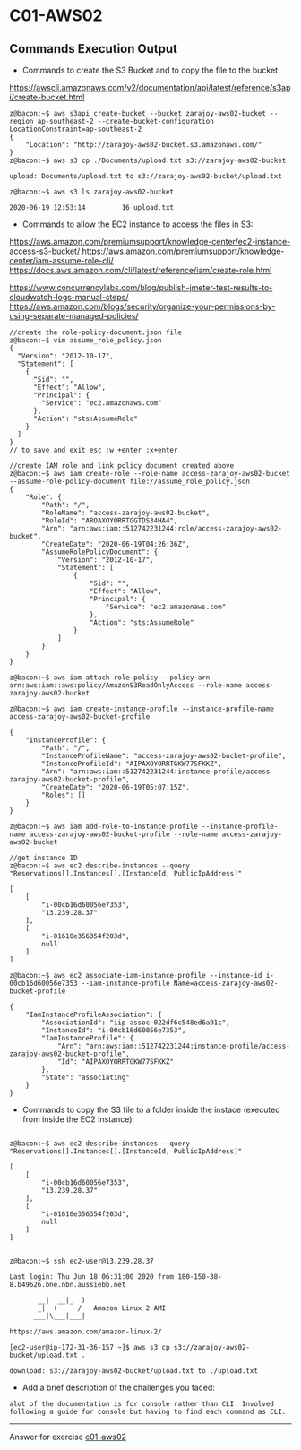 # C01-AWS02

## Commands Execution Output

- Commands to create the S3 Bucket and to copy the file to the bucket:

https://awscli.amazonaws.com/v2/documentation/api/latest/reference/s3api/create-bucket.html
```
z@bacon:~$ aws s3api create-bucket --bucket zarajoy-aws02-bucket --region ap-southeast-2 --create-bucket-configuration LocationConstraint=ap-southeast-2
{
    "Location": "http://zarajoy-aws02-bucket.s3.amazonaws.com/"
}
z@bacon:~$ aws s3 cp ./Documents/upload.txt s3://zarajoy-aws02-bucket

upload: Documents/upload.txt to s3://zarajoy-aws02-bucket/upload.txt

z@bacon:~$ aws s3 ls zarajoy-aws02-bucket

2020-06-19 12:53:14         16 upload.txt
```

- Commands to allow the EC2 instance to access the files in S3:

https://aws.amazon.com/premiumsupport/knowledge-center/ec2-instance-access-s3-bucket/
https://aws.amazon.com/premiumsupport/knowledge-center/iam-assume-role-cli/
https://docs.aws.amazon.com/cli/latest/reference/iam/create-role.html

https://www.concurrencylabs.com/blog/publish-jmeter-test-results-to-cloudwatch-logs-manual-steps/
https://aws.amazon.com/blogs/security/organize-your-permissions-by-using-separate-managed-policies/

```
//create the role-policy-document.json file
z@bacon:~$ vim assume_role_policy.json
{
  "Version": "2012-10-17",
  "Statement": [
    {
      "Sid": "",
      "Effect": "Allow",
      "Principal": {
        "Service": "ec2.amazonaws.com"
      },
      "Action": "sts:AssumeRole"
    }
  ]
}
// to save and exit esc :w +enter :x+enter

//create IAM role and link policy document created above
z@bacon:~$ aws iam create-role --role-name access-zarajoy-aws02-bucket --assume-role-policy-document file://assume_role_policy.json
{
    "Role": {
        "Path": "/",
        "RoleName": "access-zarajoy-aws02-bucket",
        "RoleId": "AROAXOYORRTGGTDS34HA4",
        "Arn": "arn:aws:iam::512742231244:role/access-zarajoy-aws02-bucket",
        "CreateDate": "2020-06-19T04:26:36Z",
        "AssumeRolePolicyDocument": {
            "Version": "2012-10-17",
            "Statement": [
                {
                    "Sid": "",
                    "Effect": "Allow",
                    "Principal": {
                        "Service": "ec2.amazonaws.com"
                    },
                    "Action": "sts:AssumeRole"
                }
            ]
        }
    }
}

z@bacon:~$ aws iam attach-role-policy --policy-arn arn:aws:iam::aws:policy/AmazonS3ReadOnlyAccess --role-name access-zarajoy-aws02-bucket

z@bacon:~$ aws iam create-instance-profile --instance-profile-name access-zarajoy-aws02-bucket-profile 

{
    "InstanceProfile": {
        "Path": "/",
        "InstanceProfileName": "access-zarajoy-aws02-bucket-profile",
        "InstanceProfileId": "AIPAXOYORRTGKW77SFKKZ",
        "Arn": "arn:aws:iam::512742231244:instance-profile/access-zarajoy-aws02-bucket-profile",
        "CreateDate": "2020-06-19T05:07:15Z",
        "Roles": []
    }
}

z@bacon:~$ aws iam add-role-to-instance-profile --instance-profile-name access-zarajoy-aws02-bucket-profile --role-name access-zarajoy-aws02-bucket

//get instance ID
z@bacon:~$ aws ec2 describe-instances --query "Reservations[].Instances[].[InstanceId, PublicIpAddress]"

[
    [
        "i-00cb16d60056e7353",
        "13.239.28.37"
    ],
    [
        "i-01610e356354f203d",
        null
    ]
]

z@bacon:~$ aws ec2 associate-iam-instance-profile --instance-id i-00cb16d60056e7353 --iam-instance-profile Name=access-zarajoy-aws02-bucket-profile

{
    "IamInstanceProfileAssociation": {
        "AssociationId": "iip-assoc-022df6c548ed6a91c",
        "InstanceId": "i-00cb16d60056e7353",
        "IamInstanceProfile": {
            "Arn": "arn:aws:iam::512742231244:instance-profile/access-zarajoy-aws02-bucket-profile",
            "Id": "AIPAXOYORRTGKW77SFKKZ"
        },
        "State": "associating"
    }
}

```

- Commands to copy the S3 file to a folder inside the instace (executed from inside the EC2 Instance):
```

z@bacon:~$ aws ec2 describe-instances --query "Reservations[].Instances[].[InstanceId, PublicIpAddress]"

[
    [
        "i-00cb16d60056e7353",
        "13.239.28.37"
    ],
    [
        "i-01610e356354f203d",
        null
    ]
]


z@bacon:~$ ssh ec2-user@13.239.28.37

Last login: Thu Jun 18 06:31:00 2020 from 180-150-38-8.b49626.bne.nbn.aussiebb.net

       __|  __|_  )
       _|  (     /   Amazon Linux 2 AMI
      ___|\___|___|

https://aws.amazon.com/amazon-linux-2/

[ec2-user@ip-172-31-36-157 ~]$ aws s3 cp s3://zarajoy-aws02-bucket/upload.txt .

download: s3://zarajoy-aws02-bucket/upload.txt to ./upload.txt   
```

- Add a brief description of the challenges you faced:
```
alot of the documentation is for console rather than CLI. Involved following a guide for console but having to find each command as CLI.
```

<!-- Don't change anything below this point-->
<!-- Before commiting, remove both commented lines--> 
***
Answer for exercise [c01-aws02](https://github.com/devopsacademyau/academy/blob/635775538e8ad7793b305f48064b09e23c626fb7/classes/01class/exercises/c01-aws02/README.md)